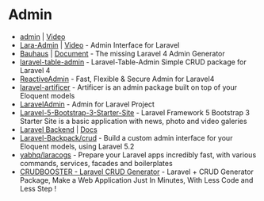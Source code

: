 # Admin
- [admin](http://goo.gl/Oq8VXJ) | [Video](http://goo.gl/sJbGEy)
- [Lara-Admin](http://goo.gl/s24D49) | [Video](http://youtu.be/bV5U-yFYUWM) - Admin Interface for Laravel
- [Bauhaus](http://goo.gl/I55wHc) | [Document](http://goo.gl/Rp7j67) - The missing Laravel 4 Admin Generator
- [laravel-table-admin](http://goo.gl/AB3WTT) - Laravel-Table-Admin Simple CRUD package for Laravel 4
- [ReactiveAdmin](http://goo.gl/XNKupq) - Fast, Flexible & Secure Admin for Laravel4
- [laravel-artificer](http://goo.gl/usQIfa) - Artificer is an admin package built on top of your Eloquent models
- [LaravelAdmin](http://goo.gl/xDCXrE) - Admin for Laravel Project
- [Laravel-5-Bootstrap-3-Starter-Site](http://goo.gl/XNB1fR) - Laravel Framework 5 Bootstrap 3 Starter Site is a basic application with news, photo and video galeries
- [Laravel Backend](https://goo.gl/3yA5ru) | [Docs](http://laravelbackend.com/)
- [Laravel-Backpack/crud](https://goo.gl/i2ecto) - Build a custom admin interface for your Eloquent models, using Laravel 5.2
- [yabhq/laracogs](https://goo.gl/cSkS3I) - Prepare your Laravel apps incredibly fast, with various commands, services, facades and boilerplates
- [CRUDBOOSTER - Laravel CRUD Generator](http://goo.gl/yM2R9z) - Laravel + CRUD Generator Package, Make a Web Application Just In Minutes, With Less Code and Less Step !
